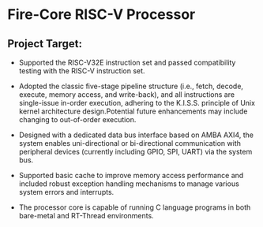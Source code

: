 # Fire-Core RISC-V Processor

## Project Target:
- Supported the RISC-V32E instruction set and passed compatibility testing with the RISC-V instruction set.

- Adopted the classic five-stage pipeline structure (i.e., fetch, decode, execute, memory access, and write-back), and all instructions are single-issue in-order execution, adhering to the K.I.S.S. principle of Unix kernel architecture design.Potential future enhancements may include changing to out-of-order execution.

- Designed with a dedicated data bus interface based on AMBA AXI4, the system enables uni-directional or bi-directional communication with peripheral devices (currently including GPIO, SPI, UART) via the system bus.

- Supported basic cache to improve memory access performance and included robust exception handling mechanisms to manage various system errors and interrupts.

- The processor core is capable of running C language programs in both bare-metal and RT-Thread environments.

